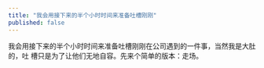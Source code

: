 ```yaml
---
title: "我会用接下来的半个小时时间来准备吐槽刚刚"
published: false
---
```

我会用接下来的半个小时时间来准备吐槽刚刚在公司遇到的一件事，当然我是大肚的，吐 槽只是为了让他们无地自容。先来个简单的版本：走场。

